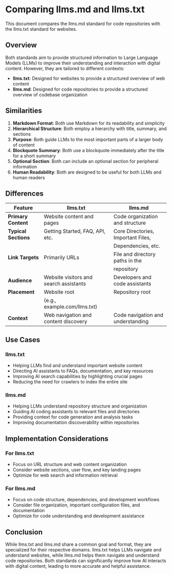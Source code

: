 # Comparing llms.md and llms.txt

This document compares the llms.md standard for code repositories with the llms.txt standard for
websites.

## Overview

Both standards aim to provide structured information to Large Language Models (LLMs) to improve
their understanding and interaction with digital content. However, they are tailored to different
contexts:

- **llms.txt**: Designed for websites to provide a structured overview of web content
- **llms.md**: Designed for code repositories to provide a structured overview of codebase
  organization

## Similarities

1. **Markdown Format**: Both use Markdown for its readability and simplicity
2. **Hierarchical Structure**: Both employ a hierarchy with title, summary, and sections
3. **Purpose**: Both guide LLMs to the most important parts of a larger body of content
4. **Blockquote Summary**: Both use a blockquote immediately after the title for a short summary
5. **Optional Section**: Both can include an optional section for peripheral information
6. **Human Readability**: Both are designed to be useful for both LLMs and human readers

## Differences

| Feature              | llms.txt                               | llms.md                            |
| -------------------- | -------------------------------------- | ---------------------------------- |
| **Primary Content**  | Website content and pages              | Code organization and structure    |
| **Typical Sections** | Getting Started, FAQ, API, etc.        | Core Directories, Important Files, |
|                      |                                        | Dependencies, etc.                 |
| **Link Targets**     | Primarily URLs                         | File and directory paths in the    |
|                      |                                        | repository                         |
| **Audience**         | Website visitors and search assistants | Developers and code assistants     |
| **Placement**        | Website root                           | Repository root                    |
|                      | (e.g., example.com/llms.txt)           |                                    |
| **Context**          | Web navigation and content discovery   | Code navigation and understanding  |

## Use Cases

### llms.txt

- Helping LLMs find and understand important website content
- Directing AI assistants to FAQs, documentation, and key resources
- Improving AI search capabilities by highlighting crucial pages
- Reducing the need for crawlers to index the entire site

### llms.md

- Helping LLMs understand repository structure and organization
- Guiding AI coding assistants to relevant files and directories
- Providing context for code generation and analysis tasks
- Improving documentation discoverability within repositories

## Implementation Considerations

### For llms.txt

- Focus on URL structure and web content organization
- Consider website sections, user flow, and key landing pages
- Optimize for web search and information retrieval

### For llms.md

- Focus on code structure, dependencies, and development workflows
- Consider file organization, important configuration files, and documentation
- Optimize for code understanding and development assistance

## Conclusion

While llms.txt and llms.md share a common goal and format, they are specialized for their respective
domains. llms.txt helps LLMs navigate and understand websites, while llms.md helps them navigate and
understand code repositories. Both standards can significantly improve how AI interacts with digital
content, leading to more accurate and helpful assistance.
